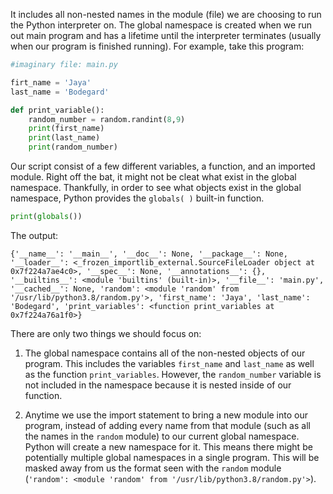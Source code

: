 It includes all non-nested names in the module (file) we are choosing to run the Python interpreter on. The global namespace is created when we run out main program and has a lifetime until the interpreter terminates (usually when our program is finished running). For example, take this program:

```Python
#imaginary file: main.py

firt_name = 'Jaya'
last_name = 'Bodegard'

def print_variable():
	random_number = random.randint(8,9)
	print(first_name)
	print(last_name)
	print(random_number)
```

Our script consist of a few different variables, a function, and an imported module. Right off the bat, it might not be cleat what exist in the global namespace. Thankfully, in order to see what objects exist in the global namespace, Python provides the `globals( )` built-in function.

```Python
print(globals())
```
The output:
```
{'__name__': '__main__', '__doc__': None, '__package__': None, '__loader__': <_frozen_importlib_external.SourceFileLoader object at 0x7f224a7ae4c0>, '__spec__': None, '__annotations__': {}, '__builtins__': <module 'builtins' (built-in)>, '__file__': 'main.py', '__cached__': None, 'random': <module 'random' from '/usr/lib/python3.8/random.py'>, 'first_name': 'Jaya', 'last_name': 'Bodegard', 'print_variables': <function print_variables at 0x7f224a76a1f0>}
```
There are only two things we should focus on:

1. The global namespace contains all of the non-nested objects of our program. This includes the variables `first_name` and `last_name` as well as the function `print_variables`. However, the `random_number` variable is not included in the namespace because it is nested inside of our function.

2. Anytime we use the import statement to bring a new module into our program, instead of adding every name from that module (such as all the names in the `random` module) to our current global namespace. Python will create a new namespace for it. This means there might be potentially multiple global namespaces in a single program. This will be masked away from us the format seen with the `random` module (`'random': <module 'random' from '/usr/lib/python3.8/random.py'>`).